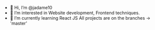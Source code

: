 - 👋 Hi, I’m @jadame10
- 👀 I’m interested in Website development, Frontend techniques.
- 🌱 I’m currently learning React JS
All projects are on the branches -> 'master'
<!---
jadame10/jadame10 is a ✨ special ✨ repository because its `README.md` (this file) appears on your GitHub profile.
You can click the Preview link to take a look at your changes.
--->
